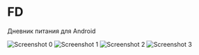 # FD
Дневник питания для Android

![Screenshot 0](/app/src/main/java/com/witchnwitcher/fd/screen.jpg)
![Screenshot 1](/app/src/main/java/com/witchnwitcher/fd/screen1.jpg)
![Screenshot 2](/app/src/main/java/com/witchnwitcher/fd/screen2.jpg)
![Screenshot 3](/app/src/main/java/com/witchnwitcher/fd/screen3.jpg)
